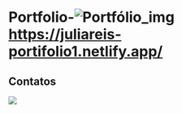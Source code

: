 # Portfolio-![Portfólio_img](https://user-images.githubusercontent.com/125838212/222029030-8f68484f-018e-491e-9643-bb47795fc59f.png)https://juliareis-portifolio1.netlify.app/
## Contatos
 <div>   
        <a href="www.linkedin.com/in/juliareis1301" target="_blank"><img src="https://img.shields.io/badge/-LinkedIn-%230077B5?style=for-the-badge&logo=linkedin&logoColor=white" target="_blank"></a>   
    </div>
